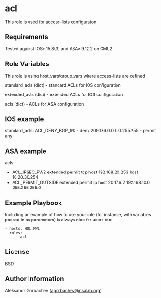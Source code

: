 acl
=========

This role is used for access-lists configuraton 

Requirements
------------

Tested against IOSv 15.8(3) and ASAv 9.12.2 on CML2

Role Variables
--------------

This role is using host_vars/group_vars where access-lists are defined

standard_acls (dict) - standard ACLs for IOS configuration

extended_acls (dict) - extended ACLs for IOS configuration

acls (dict) - ACLs for ASA configuration

IOS example
-----------

standard_acls:
  ACL_DENY_BGP_IN:
    - deny 209.136.0.0 0.0.255.255
    - permit any

ASA example
-----------

acls:
  - ACL_IPSEC_FW2 extended permit tcp host 192.168.20.253 host 10.20.30.254
  - ACL_PERMIT_OUTSIDE extended permit ip host 20.17.6.2 192.168.10.0 255.255.255.0 

Example Playbook
----------------

Including an example of how to use your role (for instance, with variables passed in as parameters) is always nice for users too:

    - hosts: HQ1:FW1
      roles:
         - acl

License
-------

BSD

Author Information
------------------

Aleksandr Gorbachev (agorbachev@nsalab.org)
